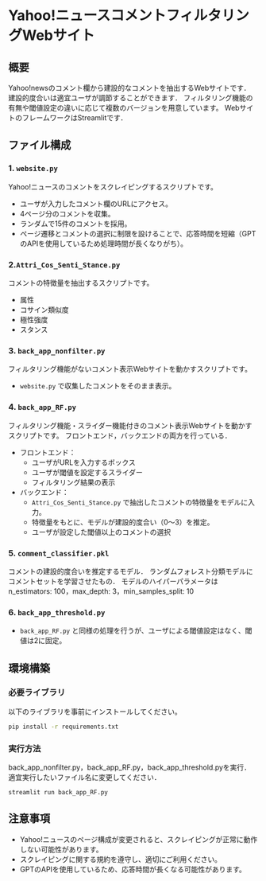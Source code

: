 # Yahoo!ニュースコメントフィルタリングWebサイト
## 概要
Yahoo!newsのコメント欄から建設的なコメントを抽出するWebサイトです．
建設的度合いは適宜ユーザが調節することができます．
フィルタリング機能の有無や閾値設定の違いに応じて複数のバージョンを用意しています。
WebサイトのフレームワークはStreamlitです．

## ファイル構成

### 1. `website.py`
Yahoo!ニュースのコメントをスクレイピングするスクリプトです。
- ユーザが入力したコメント欄のURLにアクセス。
- 4ページ分のコメントを収集。
- ランダムで15件のコメントを採用。
- ページ遷移とコメントの選択に制限を設けることで、応答時間を短縮（GPTのAPIを使用しているため処理時間が長くなりがち）。

### 2.`Attri_Cos_Senti_Stance.py`
コメントの特徴量を抽出するスクリプトです。
- 属性
- コサイン類似度
- 極性強度
- スタンス

### 3.  `back_app_nonfilter.py`
フィルタリング機能がないコメント表示Webサイトを動かすスクリプトです。
- `website.py` で収集したコメントをそのまま表示。

### 4. `back_app_RF.py`
フィルタリング機能・スライダー機能付きのコメント表示Webサイトを動かすスクリプトです。
フロントエンド，バックエンドの両方を行っている．
- フロントエンド：
  - ユーザがURLを入力するボックス
  - ユーザが閾値を設定するスライダー
  - フィルタリング結果の表示
- バックエンド：
  - `Attri_Cos_Senti_Stance.py` で抽出したコメントの特徴量をモデルに入力。
  - 特徴量をもとに、モデルが建設的度合い（0～3）を推定。
  - ユーザが設定した閾値以上のコメントの選択

### 5. `comment_classifier.pkl`
コメントの建設的度合いを推定するモデル．
ランダムフォレスト分類モデルにコメントセットを学習させたもの．
モデルのハイパーパラメータはn_estimators: 100，max_depth: 3，min_samples_split: 10

### 6. `back_app_threshold.py`
- `back_app_RF.py` と同様の処理を行うが、ユーザによる閾値設定はなく、閾値は2に固定。

## 環境構築
### 必要ライブラリ
以下のライブラリを事前にインストールしてください。
```bash
pip install -r requirements.txt
```

### 実行方法
back_app_nonfilter.py，back_app_RF.py，back_app_threshold.pyを実行．
適宜実行したいファイル名に変更してください．
```
streamlit run back_app_RF.py
```

## 注意事項
- Yahoo!ニュースのページ構成が変更されると、スクレイピングが正常に動作しない可能性があります。
- スクレイピングに関する規約を遵守し、適切にご利用ください。
- GPTのAPIを使用しているため、応答時間が長くなる可能性があります。




